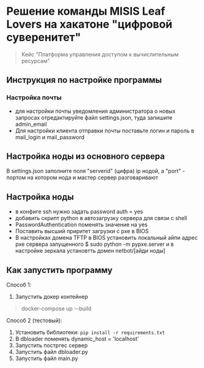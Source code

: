 # Решение команды MISIS Leaf Lovers на хакатоне "цифровой суверенитет"
> Кейс "Платформа управления доступом к вычислительным ресурсам"

## Инструкция по настройке программы
### Настройка почты
- для настройки почты уведомления администратора о новых запросах отредактируйте файл settings.json, туда запишите admin_email
- Для настройки клиента отправки почты поставьте логин и пароль в mail_login и mail_password

## Настройка ноды из основного сервера
В settings.json заполните поля "serverid" (цифра) ip нодой, а "port" - портом на котором нода и мастер сервер разговаривают

## Настройка ноды
- в конфиге ssh нужно задать password auth = yes
- добавить скрипт python в автозагрузку сервера для связи с shell
- PasswordAuthentication поменять значение на yes
- Поставить высший приритет загрузки с pxe в BIOS
- В настройках домена TFTP в BIOS установить локальный айпи адрес pxe сервера запущенного $ sudo python -m pypxe.server и в настройке зеркала установтть домен netbot/[айди ноды]

## Как запустить программу
Способ 1:
1) Запустить докер контейнер
> docker-compose up --build

Способ 2 (тестовый):

1) Установить библиотеки: `pip install -r requirements.txt`
2) В dbloader поменять dynamic_host = 'localhost'
3) Запустить постргес сервер
4) Запустить файл dbloader.py
5) Запустить файл main.py
